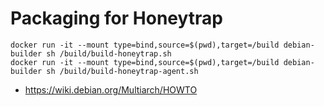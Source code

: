 # Packaging for Honeytrap

```
docker run -it --mount type=bind,source=$(pwd),target=/build debian-builder sh /build/build-honeytrap.sh
docker run -it --mount type=bind,source=$(pwd),target=/build debian-builder sh /build/build-honeytrap-agent.sh
```

* https://wiki.debian.org/Multiarch/HOWTO
